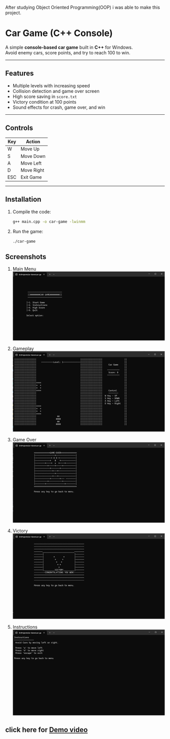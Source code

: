 After studying Object Oriented Programming(OOP) i was able to make this project. 
# Car Game (C++ Console)

A simple **console-based car game** built in **C++** for Windows.  
Avoid enemy cars, score points, and try to reach 100 to win.

---

## Features
- Multiple levels with increasing speed
- Collision detection and game over screen
- High score saving in `score.txt`
- Victory condition at 100 points
- Sound effects for crash, game over, and win

---

## Controls
| Key | Action     |
|-----|-----------|
| W   | Move Up   |
| S   | Move Down |
| A   | Move Left |
| D   | Move Right |
| ESC | Exit Game |

---

## Installation
1. Compile the code:
   ```bash
   g++ main.cpp -o car-game -lwinmm
   ```
2. Run the game:
    ```
    ./car-game
    ```


## Screenshots
1. Main Menu 
![Main-Menu](screenshots/menu.png)

2. Gameplay
![Gameplay](screenshots/gamelpay.png)

3. Game Over
![Gameover](screenshots/game-over.png)

4. Victory
![Victory](screenshots/victory.png)

5. Instructions
![Instructions](screenshots/instructions.png)

## click here for [Demo video](https://drive.google.com/file/d/1U6egzYmDUhzkIy3BKQi9m18DRBr0HxLY/view?usp=sharing)